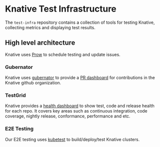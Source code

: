 # Knative Test Infrastructure

The `test-infra` repository contains a collection of tools for testing Knative,
collecting metrics and displaying test results.

## High level architecture

Knative uses [Prow](https://github.com/kubernetes/test-infra/tree/master/prow)
to schedule testing and update issues.

### Gubernator

Knative uses [gubernator](https://github.com/kubernetes/test-infra) to provide a
[PR dashboard](https://gubernator.knative.dev/pr) for contributions in the
Knative github organization.

### TestGrid

Knative provides a [health dashboard](https://testgrid.knative.dev/) to show
test, code and release health for each repo. It covers key areas such as
continuous integration, code coverage, nightly release, conformance, performance
and etc.

### E2E Testing

Our E2E testing uses
[kubetest](https://github.com/kubernetes/test-infra/blob/master/kubetest) to
build/deploy/test Knative clusters.
